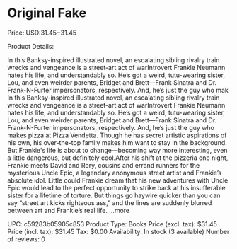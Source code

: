# Original Fake

Price: USD:$31.45-$31.45

Product Details:

In this Banksy-inspired illustrated novel, an escalating sibling rivalry train wrecks and vengeance is a street-art act of warIntrovert Frankie Neumann hates his life, and understandably so. He’s got a weird, tutu-wearing sister, Lou, and even weirder parents, Bridget and Brett—Frank Sinatra and Dr. Frank-N-Furter impersonators, respectively. And, he’s just the guy who mak In this Banksy-inspired illustrated novel, an escalating sibling rivalry train wrecks and vengeance is a street-art act of warIntrovert Frankie Neumann hates his life, and understandably so. He’s got a weird, tutu-wearing sister, Lou, and even weirder parents, Bridget and Brett—Frank Sinatra and Dr. Frank-N-Furter impersonators, respectively. And, he’s just the guy who makes pizza at Pizza Vendetta. Though he has secret artistic aspirations of his own, his over-the-top family makes him want to stay in the background. But Frankie's life is about to change—becoming way more interesting, even a little dangerous, but definitely cool.After his shift at the pizzeria one night, Frankie meets David and Rory, cousins and errand runners for the mysterious Uncle Epic, a legendary anonymous street artist and Frankie’s absolute idol. Little could Frankie dream that his new adventures with Uncle Epic would lead to the perfect opportunity to strike back at his insufferable sister for a lifetime of torture. But things go haywire quicker than you can say “street art kicks righteous ass,” and the lines are suddenly blurred between art and Frankie’s real life. ...more

UPC: c59283b05905c853
Product Type: Books
Price (excl. tax): $31.45
Price (incl. tax): $31.45
Tax: $0.00
Availability: In stock (3 available)
Number of reviews: 0
